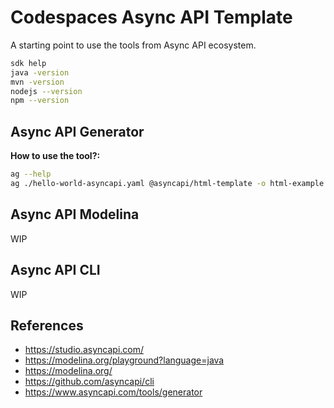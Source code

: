 # Codespaces Async API Template

A starting point to use the tools from Async API ecosystem.

```bash
sdk help
java -version
mvn -version
nodejs --version
npm --version
```

## Async API Generator

**How to use the tool?:**

```bash
ag --help
ag ./hello-world-asyncapi.yaml @asyncapi/html-template -o html-example
```

## Async API Modelina

WIP

## Async API CLI

WIP


## References

- https://studio.asyncapi.com/
- https://modelina.org/playground?language=java
- https://modelina.org/
- https://github.com/asyncapi/cli
- https://www.asyncapi.com/tools/generator